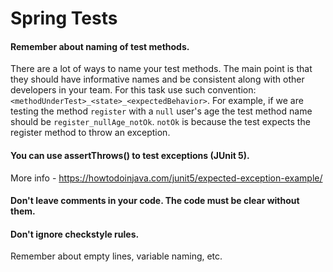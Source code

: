 # Spring Tests

#### Remember about naming of test methods.
There are a lot of ways to name your test methods. The main point is that 
they should have informative names and be consistent along with other developers in your team. 
For this task use such convention: `<methodUnderTest>_<state>_<expectedBehavior>`. 
For example, if we are testing the method `register` with a `null` user's age 
the test method name should be `register_nullAge_notOk`. `notOk` is because 
the test expects the register method to throw an exception.

#### You can use assertThrows() to test exceptions (JUnit 5).
More info - https://howtodoinjava.com/junit5/expected-exception-example/

#### Don't leave comments in your code. The code must be clear without them.

#### Don't ignore checkstyle rules. 
Remember about empty lines, variable naming, etc.

